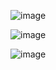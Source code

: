 ![image](https://user-images.githubusercontent.com/60442877/205639572-5b84a584-ac60-4bfa-8459-305756854ba5.png)

![image](https://user-images.githubusercontent.com/60442877/205639800-2a1b803e-d66e-4043-95f9-f5e5a6d9ba3a.png)

![image](https://user-images.githubusercontent.com/60442877/205639905-fb09e9b2-a50d-490e-9cb0-b31d1569c991.png)


